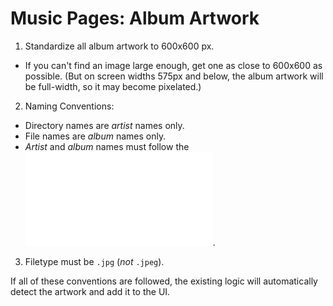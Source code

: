 # Music Pages: Album Artwork

1. Standardize all album artwork to 600x600 px.
  - If you can't find an image large enough, get one as close to 600x600 as possible. (But on screen widths 575px and below, the album artwork will be full-width, so it may become pixelated.)
2. Naming Conventions:
  - Directory names are *artist* names only.
  - File names are *album* names only.
  - *Artist* and *album* names must follow the ![kebab-case naming conventions](../../naming-conventions/kebab-case.md "Kebab-Case Naming Conventions").
3. Filetype must be `.jpg` (*not* `.jpeg`).

If all of these conventions are followed, the existing logic will automatically detect the artwork and add it to the UI.